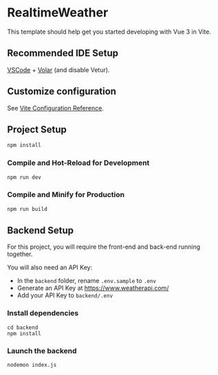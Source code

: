 # RealtimeWeather

This template should help get you started developing with Vue 3 in Vite.

## Recommended IDE Setup

[VSCode](https://code.visualstudio.com/) + [Volar](https://marketplace.visualstudio.com/items?itemName=Vue.volar) (and disable Vetur).

## Customize configuration

See [Vite Configuration Reference](https://vitejs.dev/config/).

## Project Setup

```sh
npm install
```

### Compile and Hot-Reload for Development

```sh
npm run dev
```

### Compile and Minify for Production

```sh
npm run build
```

## Backend Setup

For this project, you will require the front-end and back-end running together.

You will also need an API Key:

- In the `backend` folder, rename `.env.sample` to `.env`
- Generate an API Key at https://www.weatherapi.com/
- Add your API Key to `backend/.env`

### Install dependencies
```
cd backend
npm install
```

### Launch the backend
```
nodemon index.js
```